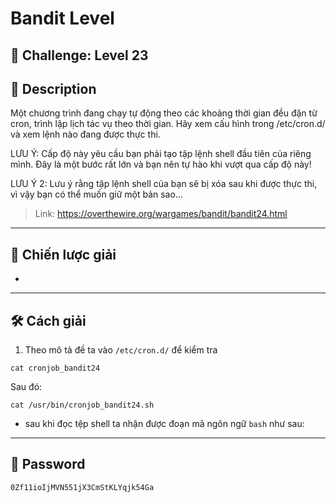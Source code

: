 
# Bandit Level

## 🧩 Challenge: Level 23

## 📝 Description
Một chương trình đang chạy tự động theo các khoảng thời gian đều đặn từ cron, trình lập lịch tác vụ theo thời gian. Hãy xem cấu hình trong /etc/cron.d/ và xem lệnh nào đang được thực thi.

LƯU Ý: Cấp độ này yêu cầu bạn phải tạo tập lệnh shell đầu tiên của riêng mình. Đây là một bước rất lớn và bạn nên tự hào khi vượt qua cấp độ này!

LƯU Ý 2: Lưu ý rằng tập lệnh shell của bạn sẽ bị xóa sau khi được thực thi, vì vậy bạn có thể muốn giữ một bản sao…


> Link: https://overthewire.org/wargames/bandit/bandit24.html

---

## 🧠 Chiến lược giải
- 
---


## 🛠️ Cách giải
1. Theo mô tả đề ta vào `/etc/cron.d/` để kiểm tra

```
cat cronjob_bandit24
```
Sau đó:
```
cat /usr/bin/cronjob_bandit24.sh
```
- sau khi đọc tệp shell ta nhận được đoạn mã ngôn ngữ `bash` như sau:


---


## 🏁 Password

```
0Zf11ioIjMVN551jX3CmStKLYqjk54Ga
```
